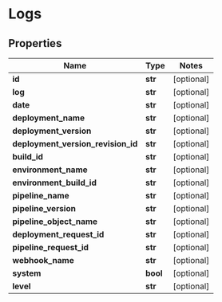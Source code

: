 # Logs

## Properties
Name | Type | Notes
------------ | ------------- | -------------
**id** | **str** | [optional]
**log** | **str** | [optional]
**date** | **str** | [optional]
**deployment_name** | **str** | [optional]
**deployment_version** | **str** | [optional]
**deployment_version_revision_id** | **str** | [optional]
**build_id** | **str** | [optional]
**environment_name** | **str** | [optional]
**environment_build_id** | **str** | [optional]
**pipeline_name** | **str** | [optional]
**pipeline_version** | **str** | [optional]
**pipeline_object_name** | **str** | [optional]
**deployment_request_id** | **str** | [optional]
**pipeline_request_id** | **str** | [optional]
**webhook_name** | **str** | [optional]
**system** | **bool** | [optional]
**level** | **str** | [optional]



